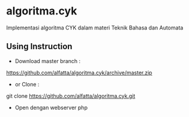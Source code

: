 # algoritma.cyk
Implementasi algoritma CYK dalam materi Teknik Bahasa dan Automata

## Using Instruction
* Download master branch :

https://github.com/alfatta/algoritma.cyk/archive/master.zip
* or Clone :

git clone https://github.com/alfatta/algoritma.cyk.git
* Open dengan webserver php
